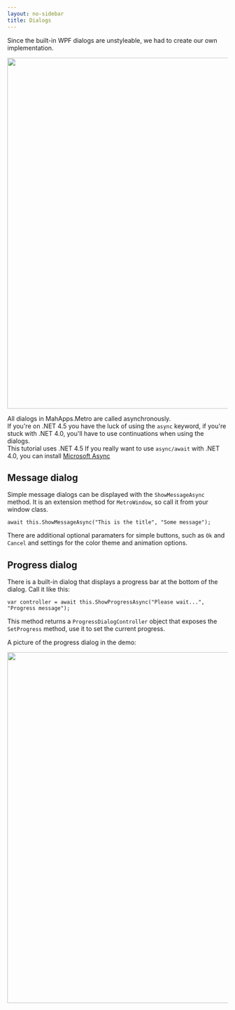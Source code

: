 ```yaml
---
layout: no-sidebar
title: Dialogs
---
```


Since the built-in WPF dialogs are unstyleable, we had to create our own implementation.

<img src="{{site.baseurl}}/images/dialog.png" style="width: 800px;"/>

All dialogs in MahApps.Metro are called asynchronously.  
If you're on .NET 4.5 you have the luck of using the `async` keyword, 
if you're stuck with .NET 4.0, you'll have to use continuations when using the dialogs.  
This tutorial uses .NET 4.5
If you really want to use `async/await` with .NET 4.0, you can install [Microsoft Async](http://www.nuget.org/packages/microsoft.bcl.async)

## Message dialog

Simple message dialogs can be displayed with the `ShowMessageAsync` method. It is an extension method for `MetroWindow`, so call it from your window class.

    await this.ShowMessageAsync("This is the title", "Some message");
    
There are additional optional paramaters for simple buttons, such as `Ok` and `Cancel` and settings for the color theme and animation options.

## Progress dialog

There is a built-in dialog that displays a progress bar at the bottom of the dialog. Call it like this:

    var controller = await this.ShowProgressAsync("Please wait...", "Progress message");
    
This method returns a `ProgressDialogController` object that exposes the `SetProgress` method, use it to set the current progress.

A picture of the progress dialog in the demo:

<img src="{{site.baseurl}}/images/progressdialog.png" style="width: 800px;"/>
